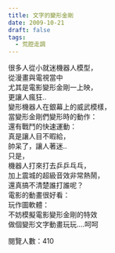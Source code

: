 ```yaml
---
title: 文字的變形金剛
date: 2009-10-21
draft: false
tags:
  - 荒腔走調
---
```

很多人從小就迷機器人模型，  
從漫畫與電視當中  
尤其是電影變形金剛一上映，  
更讓人瘋狂..  
變形機器人在銀幕上的威武模樣，  
當變形金剛們變形時的動作：  
還有戰鬥的快速運動：  
真是讓人目不暇給，  
帥呆了，讓人著迷..  
只是，  
機器人打來打去乒乒乓乓，  
加上震城的超級音效非常熱鬧，  
還真搞不清楚誰打誰呢？  
電影的動畫很好看：  
玩作圖軟體：  
不妨模擬電影變形金剛的特效  
做個變形文字動畫玩玩.…呵呵  


閱覽人數：410